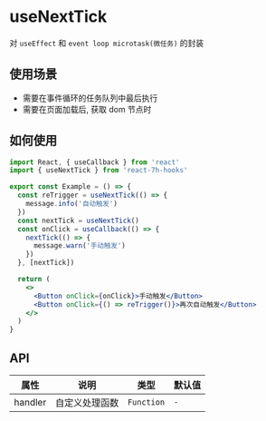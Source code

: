 # useNextTick

对 `useEffect` 和 `event loop microtask(微任务)` 的封装

## 使用场景

- 需要在事件循环的任务队列中最后执行
- 需要在页面加载后, 获取 dom 节点时

## 如何使用

```jsx
import React, { useCallback } from 'react'
import { useNextTick } from 'react-7h-hooks'

export const Example = () => {
  const reTrigger = useNextTick(() => {
    message.info('自动触发')
  })
  const nextTick = useNextTick()
  const onClick = useCallback(() => {
    nextTick(() => {
      message.warn('手动触发')
    })
  }, [nextTick])

  return (
    <>
      <Button onClick={onClick}>手动触发</Button>
      <Button onClick={() => reTrigger()}>再次自动触发</Button>
    </>
  )
}

```

## API

| 属性       | 说明                             | 类型      | 默认值  |
| ---------- | -------------------------------- | --------- | ------- |
| handler | 自定义处理函数 | `Function` | `-` |

